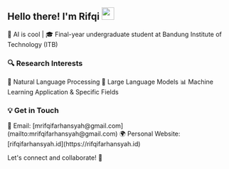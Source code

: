 <h2 align="left">Hello there! I'm Rifqi <img src="https://media.giphy.com/media/hvRJCLFzcasrR4ia7z/giphy.gif" width="28"></h2>  

🔬 AI is cool | 🎓 Final-year undergraduate student at Bandung Institute of Technology (ITB)  

<h3 align="left">🔍 Research Interests</h3>
🚀 Natural Language Processing  
🤖 Large Language Models  
📊 Machine Learning Application & Specific Fields  

<h3 align="left">💡 Get in Touch</h3>
📧 Email: [mrifqifarhansyah@gmail.com](mailto:mrifqifarhansyah@gmail.com)  
🌍 Personal Website: [rifqifarhansyah.id](https://rifqifarhansyah.id)  

Let's connect and collaborate! 🚀  
